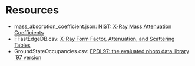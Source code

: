 # Resources
 - mass_absorption_coefficient.json: [NIST: X-Ray Mass Attenuation Coefficients](https://dx.doi.org/10.18434/T4D01F)
 - FFastEdgeDB.csv: [X-Ray Form Factor, Attenuation, and Scattering Tables](https://dx.doi.org/10.18434/T4HS32)
 - GroundStateOccupancies.csv: [EPDL97: the evaluated photo data library `97 version](https://doi.org/10.2172/295438)